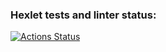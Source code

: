 ### Hexlet tests and linter status:
[![Actions Status](https://github.com/Fausen69/frontend-project-44/actions/workflows/hexlet-check.yml/badge.svg)](https://github.com/Fausen69/frontend-project-44/actions)